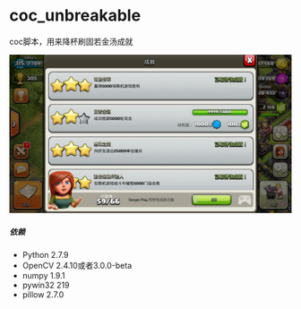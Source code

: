 # coc_unbreakable
coc脚本，用来降杯刷固若金汤成就

![4999!](4999.png)

##### 依赖
* Python 2.7.9
* OpenCV 2.4.10或者3.0.0-beta
* numpy 1.9.1
* pywin32 219
* pillow 2.7.0
